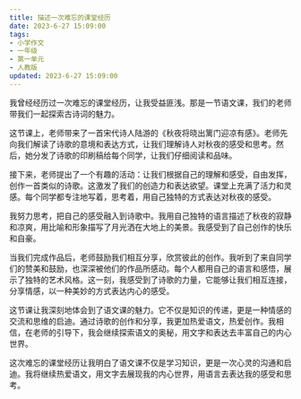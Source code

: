 ```yaml
---
title: 描述一次难忘的课堂经历
date: 2023-6-27 15:09:00
tags:
- 小学作文
- 一年级
- 第一单元
- 人教版
updated: 2023-6-27 15:09:00
---
```

我曾经经历过一次难忘的课堂经历，让我受益匪浅。那是一节语文课，我们的老师带我们一起探索古诗词的魅力。

这节课上，老师带来了一首宋代诗人陆游的《秋夜将晓出篱门迎凉有感》。老师先向我们解读了诗歌的意境和表达方式，让我们理解诗人对秋夜的感受和思考。然后，她分发了诗歌的印刷稿给每个同学，让我们仔细阅读和品味。

接下来，老师提出了一个有趣的活动：让我们根据自己的理解和感受，自由发挥，创作一首类似的诗歌。这激发了我们的创造力和表达欲望。课堂上充满了活力和灵感。每个同学都专注地写着，思考着，用自己独特的方式表达对秋夜的感受。

我努力思考，把自己的感受融入到诗歌中。我用自己独特的语言描述了秋夜的寂静和凉爽，用比喻和形象描写了月光洒在大地上的美景。我感受到了自己创作的快乐和自豪。

当我们完成作品后，老师鼓励我们相互分享，欣赏彼此的创作。我听到了来自同学们的赞美和鼓励，也深深被他们的作品所感动。每个人都用自己的语言和感悟，展示了独特的艺术风格。这一刻，我感受到了诗歌的力量，它能够让我们相互连接，分享情感，以一种美妙的方式表达内心的感受。

这节课让我深刻地体会到了语文课的魅力。它不仅是知识的传递，更是一种情感的交流和思维的启迪。通过诗歌的创作和分享，我更加热爱语文，热爱创作。我相信，在老师的引导下，我会继续探索语文的奥秘，用文字和表达去丰富自己的内心世界。

这次难忘的课堂经历让我明白了语文课不仅是学习知识，更是一次心灵的沟通和启迪。我将继续热爱语文，用文字去展现我的内心世界，用语言去表达我的感受和思考。
